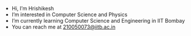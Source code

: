 - Hi, I’m Hrishikesh
- I’m interested in Computer Science and Physics
- I’m currently learning Computer Science and Engineering in IIT Bombay
- You can reach me at 210050073@iitb.ac.in

<!---
hrishi-06/hrishi-06 is a ✨ special ✨ repository because its `README.md` (this file) appears on your GitHub profile.
You can click the Preview link to take a look at your changes.
--->

